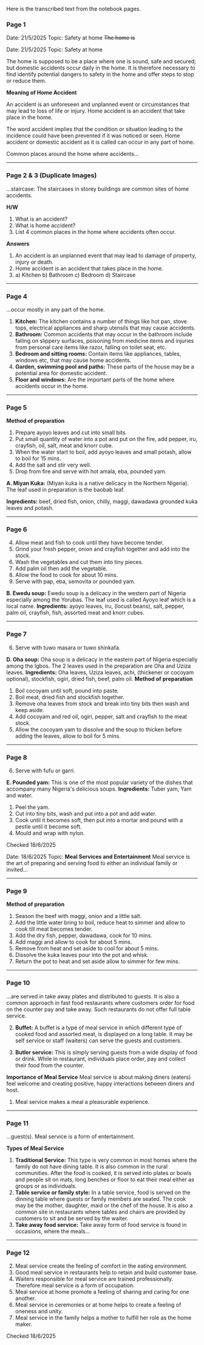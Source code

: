 Here is the transcribed text from the notebook pages.

### Page 1

Date: 21/5/2025
Topic: Safety at home
~~The home is~~

Date: 21/5/2025
Topic: Safety at home

The home is supposed to be a place where one is sound, safe and secured; but domestic accidents occur daily in the home. It is therefore necessary to find identify potential dangers to safety in the home and offer steps to stop or reduce them.

**Meaning of Home Accident**

An accident is an unforeseen and unplanned event or circumstances that may lead to loss of life or injury. Home accident is an accident that take place in the home.

The word accident implies that the condition or situation leading to the incidence could have been prevented if it was noticed or seen. Home accident or domestic accident as it is called can occur in any part of home.

Common places around the home where accidents...

---

### Page 2 & 3 (Duplicate Images)

...staircase: The staircases in storey buildings are common sites of home accidents.

**H/W**

1. What is an accident?
2. What is home accident?
3. List 4 common places in the home where accidents often occur.

**Answers**

1. An accident is an unplanned event that may lead to damage of property, injury or death.
2. Home accident is an accident that takes place in the home.
3. a) Kitchen
   b) Bathroom
   c) Bedroom
   d) Staircase

---

### Page 4

...occur mostly in any part of the home.

1.  **Kitchen:** The kitchen contains a number of things like hot pan, stove tops, electrical appliances and sharp utensils that may cause accidents.
2.  **Bathroom:** Common accidents that may occur in the bathroom include falling on slippery surfaces, poisoning from medicine items and injuries from personal care items like razor, falling on toilet seat, etc.
3.  **Bedroom and sitting rooms:** Contain items like appliances, tables, windows etc, that may cause home accidents.
4.  **Garden, swimming pool and paths:** These parts of the house may be a potential area for domestic accident.
5.  **Floor and windows:** Are the important parts of the home where accidents occur in the home.

---

### Page 5

**Method of preparation**

1.  Prepare ayoyo leaves and cut into small bits.
2.  Put small quantity of water into a pot and put on the fire, add pepper, iru, crayfish, oil, salt, meat and knorr cube.
3.  When the water start to boil, add ayoyo leaves and small potash, allow to boil for 15 mins.
4.  Add the salt and stir very well.
5.  Drop from fire and serve with hot amala, eba, pounded yam.

**A. Miyan Kuka:** (Miyan kuka is a native delicacy in the Northern Nigeria). The leaf used in preparation is the baobab leaf.

**Ingredients:** beef, dried fish, onion, chilly, maggi, dawadawa grounded kuka leaves and potash.

---

### Page 6

4. Allow meat and fish to cook until they have become tender.
5. Grind your fresh pepper, onion and crayfish together and add into the stock.
6. Wash the vegetables and cut them into tiny pieces.
7. Add palm oil then add the vegetable.
8. Allow the food to cook for about 10 mins.
9. Serve with pap, eba, semovita or pounded yam.

**B. Ewedu soup:** Ewedu soup is a delicacy in the western part of Nigeria especially among the Yorubas. The leaf used is called Ayoyo leaf which is a local name.
**Ingredients:** ayoyo leaves, iru, (locust beans), salt, pepper, palm oil, crayfish, fish, assorted meat and knorr cubes.

---

### Page 7

6. Serve with tuwo masara or tuwo shinkafa.

**D. Oha soup:** Oha soup is a delicacy in the eastern part of Nigeria especially among the Igbos. The 2 leaves used in the preparation are Oha and Uziza leaves.
**Ingredients:** Oha leaves, Uziza leaves, achi, (thickener or cocoyam optional), stockfish, ogiri, dried fish, beef, palm oil.
**Method of preparation**
1. Boil cocoyam until soft, pound into paste.
2. Boil meat, dried fish and stockfish together.
3. Remove oha leaves from stock and break into tiny bits then wash and keep aside.
4. Add cocoyam and red oil, ogiri, pepper, salt and crayfish to the meat stock.
5. Allow the cocoyam yam to dissolve and the soup to thicken before adding the leaves, allow to boil for 5 mins.

---

### Page 8

6. Serve with fufu or garri.

**E. Pounded yam:** This is one of the most popular variety of the dishes that accompany many Nigeria's delicious soups.
**Ingredients:** Tuber yam, Yam and water.
1. Peel the yam.
2. Cut into tiny bits, wash and put into a pot and add water.
3. Cook until it becomes soft, then put into a mortar and pound with a pestle until it become soft.
4. Mould and wrap with nylon.

Checked 18/6/2025

Date: 18/6/2025
Topic: **Meal Services and Entertainment**
Meal service is the art of preparing and serving food to either an individual family or invited...

---

### Page 9

**Method of preparation**

1.  Season the beef with maggi, onion and a little salt.
2.  Add the little water bring to boil, reduce heat to simmer and allow to cook till meat becomes tender.
3.  Add the dry fish, pepper, dawadawa, cook for 10 mins.
4.  Add maggi and allow to cook for about 5 mins.
5.  Remove from heat and set aside to cool for about 5 mins.
6.  Dissolve the kuka leaves pour into the pot and whisk.
7.  Return the pot to heat and set aside allow to simmer for few mins.

---

### Page 10

...are served in take away plates and distributed to guests. It is also a common approach in fast food restaurants where customers order for food on the counter pay and take away. Such restaurants do not offer full table service.

2. **Buffet:** A buffet is a type of meal service in which different type of cooked food and assorted meat, is displayed on a long table. It may be self service or staff (waiters) can serve the guests and customers.

3. **Butler service:** This is simply serving guests from a wide display of food or drink. While in restaurant, individuals place order, pay and collect their food from the counter.

**Importance of Meal Service**
Meal service is about making diners (eaters) feel welcome and creating positive, happy interactions between diners and host.

1.  Meal service makes a meal a pleasurable experience.

---

### Page 11

...guest(s). Meal service is a form of entertainment.

**Types of Meal Service**

1.  **Traditional Service:** This type is very common in most homes where the family do not have dining table. It is also common in the rural communities. After the food is cooked, it is served into plates or bowls and people sit on mats, long benches or floor to eat their meal either as groups or as individuals.
2.  **Table service or family style:** In a table service, food is served on the dinning table where guests or family members are seated. The cook may be the mother, daughter, maid or the chef of the house. It is also a common site in restaurants where tables and chairs are provided by customers to sit and be served by the waiter.
3.  **Take away food service:** Take away form of food service is found in occasions, where the meals...

---

### Page 12

2.  Meal service create the feeling of comfort in the eating environment.
3.  Good meal service in restaurants help to retain and build customer base.
4.  Waiters responsible for meal service are trained professionally. Therefore meal service is a form of occupation.
5.  Meal service at home promote a feeling of sharing and caring for one another.
6.  Meal service in ceremonies or at home helps to create a feeling of oneness and unity.
7.  Meal service in the family helps a mother to fulfill her role as the home maker.

Checked 18/6/2025
